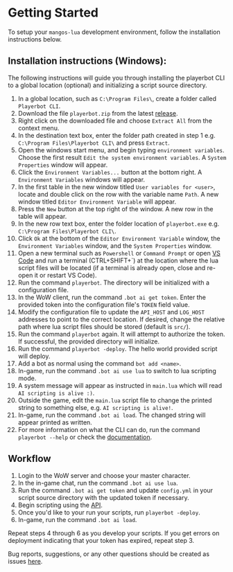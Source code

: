 # Getting Started

To setup your `mangos-lua` development environment, follow the installation instructions below.

## Installation instructions (Windows):

The following instructions will guide you through installing the playerbot CLI to a global location (optional) and initializing a script source directory.

1. In a global location, such as `C:\Program Files\`, create a folder called `Playerbot CLI`.
2. Download the file `playerbot.zip` from the latest [release](https://github.com/nate123456/mangos-lua/releases).
3. Right click on the downloaded file and choose `Extract All` from the context menu.
4. In the destination text box, enter the folder path created in step 1 e.g. `C:\Program Files\Playerbot CLI\` and press `Extract`.
5. Open the windows start menu, and begin typing `environment variables`. Choose the first result `Edit the system environment variables`. A `System Properties` window will appear.
6. Click the `Environment Variables...` button at the bottom right. A `Environment Variables` windows will appear.
7. In the first table in the new window titled `User variables for <user>`, locate and double click on the row with the variable name `Path`. A new window titled `Editor Environment Variable` will appear.
8. Press the `New` button at the top right of the window. A new row in the table will appear.
9. In the new row text box, enter the folder location of `playerbot.exe` e.g. `C:\Program Files\Playerbot CLI\`.
10. Click `Ok` at the bottom of the `Editor Environment Variable` window, the `Environment Variables` window, and the `System Properties` window.
11. Open a new terminal such as `Powershell` or `Command Prompt` or open [VS Code](https://code.visualstudio.com/) and run a terminal (CTRL+SHIFT+`) at the location where the lua script files will be located (if a terminal is already open, close and re-open it or restart VS Code).
12. Run the command `playerbot`. The directory will be initialized with a configuration file.
13. In the WoW client, run the command `.bot ai get token`. Enter the provided token into the configuration file's `TOKEN` field value.
14. Modify the configuration file to update the `API_HOST` and `LOG_HOST` addresses to point to the correct location. If desired, change the relative path where lua script files should be stored (default is `src/`).
15. Run the command `playerbot` again. It will attempt to authorize the token. If successful, the provided directory will initialize.
16. Run the command `playerbot -deploy`. The hello world provided script will deploy.
17. Add a bot as normal using the command `bot add <name>`.
18. In-game, run the command `.bot ai use lua` to switch to lua scripting mode.
19. A system message will appear as instructed in `main.lua` which will read `AI scripting is alive :)`.
20. Outside the game, edit the `main.lua` script file to change the printed string to something else, e.g. `AI scripting is alive!`.
21. In-game, run the command `.bot ai load`. The changed string will appear printed as written.
22. For more information on what the CLI can do, run the command `playerbot --help` or check the [documentation](https://nate123456.github.io/mangos-lua/).

## Workflow

1. Login to the WoW server and choose your master character.
2. In the in-game chat, run the command `.bot ai use lua`.
3. Run the command `.bot ai get token` and update `config.yml` in your script source directory with the updated token if necessary.
4. Begin scripting using the [API](api/index.md).
5. Once you'd like to your run your scripts, run `playerbot -deploy`.
6. In-game, run the command `.bot ai load`.

Repeat steps 4 through 6 as you develop your scripts. If you get errors on deployment indicating that your token has expired, repeat step 3.

Bug reports, suggestions, or any other questions should be created as issues [here](https://github.com/nate123456/mangos-lua/issues).

